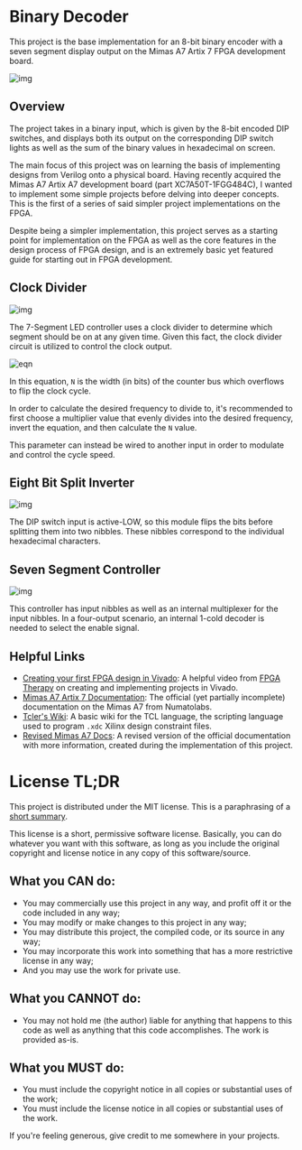 # Binary Decoder

This project is the base implementation for an 8-bit binary encoder with a seven
segment display output on the Mimas A7 Artix 7 FPGA development board.

![img](https://cdn.discordapp.com/attachments/601895458453061655/791481209585926204/unknown.png)

## Overview

The project takes in a binary input, which is given by the 8-bit encoded DIP
switches, and displays both its output on the corresponding DIP switch lights as
well as the sum of the binary values in hexadecimal on screen.

The main focus of this project was on learning the basis of implementing designs
from Verilog onto a physical board. Having recently acquired the Mimas A7 Artix
A7 development board (part XC7A50T-1FGG484C), I wanted to implement some simple
projects before delving into deeper concepts. This is the first of a series of
said simpler project implementations on the FPGA.

Despite being a simpler implementation, this project serves as a starting point
for implementation on the FPGA as well as the core features in the design
process of FPGA design, and is an extremely basic yet featured guide for
starting out in FPGA development.

## Clock Divider

![img](https://cdn.discordapp.com/attachments/385581275160903680/792140914314706964/unknown.png)

The 7-Segment LED controller uses a clock divider to determine which segment
should be on at any given time. Given this fact, the clock divider circuit is
utilized to control the clock output.

![eqn](https://cdn.discordapp.com/attachments/385581275160903680/791481962481188864/unknown.png)

In this equation, `N` is the width (in bits) of the counter bus which overflows
to flip the clock cycle.

In order to calculate the desired frequency to divide to, it's recommended to
first choose a multiplier value that evenly divides into the desired frequency,
invert the equation, and then calculate the `N` value.

This parameter can instead be wired to another input in order to modulate and
control the cycle speed.

## Eight Bit Split Inverter

![img](https://cdn.discordapp.com/attachments/385581275160903680/792141445989531658/unknown.png)

The DIP switch input is active-LOW, so this module flips the bits before
splitting them into two nibbles. These nibbles correspond to the individual
hexadecimal characters.

## Seven Segment Controller

![img](https://cdn.discordapp.com/attachments/385581275160903680/792141698875785256/unknown.png)

This controller has input nibbles as well as an internal multiplexer for the
input nibbles. In a four-output scenario, an internal 1-cold decoder is needed
to select the enable signal.

## Helpful Links

-   [Creating your first FPGA design in Vivado](https://www.youtube.com/watch?v=BBtD4PCXqlE):
    A helpful video from
    [FPGA Therapy](https://www.youtube.com/channel/UCC6U6pSgQ4beDi7iDhOAtEQ) on
    creating and implementing projects in Vivado.
-   [Mimas A7 Artix 7 Documentation](https://numato.com/docs/mimas-artix-7-fpga-development-board-with-ddr-sdram-and-gigabit-ethernet/):
    The official (yet partially incomplete) documentation on the Mimas A7 from
    Numatolabs.
-   [Tcler's Wiki](https://wiki.tcl-lang.org/): A basic wiki for the TCL
    language, the scripting language used to program `.xdc` Xilinx design
    constraint files.
-   [Revised Mimas A7 Docs](https://sharmavins23.github.io/Mimas-A7-Artix-7-Documentation/):
    A revised version of the official documentation with more information,
    created during the implementation of this project.

# License TL;DR

This project is distributed under the MIT license. This is a paraphrasing of a
[short summary](https://tldrlegal.com/license/mit-license).

This license is a short, permissive software license. Basically, you can do
whatever you want with this software, as long as you include the original
copyright and license notice in any copy of this software/source.

## What you CAN do:

-   You may commercially use this project in any way, and profit off it or the
    code included in any way;
-   You may modify or make changes to this project in any way;
-   You may distribute this project, the compiled code, or its source in any
    way;
-   You may incorporate this work into something that has a more restrictive
    license in any way;
-   And you may use the work for private use.

## What you CANNOT do:

-   You may not hold me (the author) liable for anything that happens to this
    code as well as anything that this code accomplishes. The work is provided
    as-is.

## What you MUST do:

-   You must include the copyright notice in all copies or substantial uses of
    the work;
-   You must include the license notice in all copies or substantial uses of the
    work.

If you're feeling generous, give credit to me somewhere in your projects.

